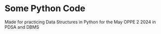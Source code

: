 # Some Python Code

Made for practicing Data Structures in Python for the May OPPE 2 2024 in PDSA and DBMS
